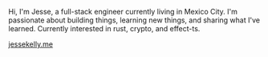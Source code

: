 Hi, I'm Jesse, a full-stack engineer currently living in Mexico City. I'm passionate about building things, learning new things, and sharing what I've learned. Currently interested in rust, crypto, and effect-ts. 

[jessekelly.me](https://jessekelly.me)
